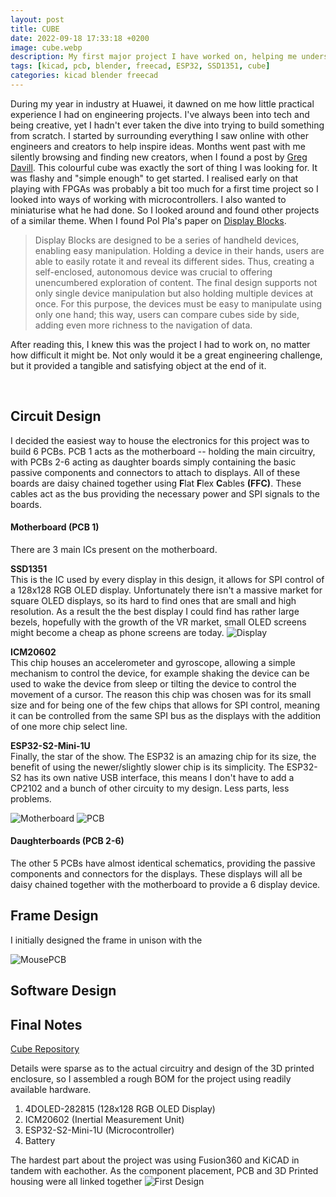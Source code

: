 ```yaml
---
layout: post
title: CUBE
date: 2022-09-18 17:33:18 +0200
image: cube.webp
description: My first major project I have worked on, helping me understand KiCAD, 3D Modelling and product design in general.  # Add post description (optional)
tags: [kicad, pcb, blender, freecad, ESP32, SSD1351, cube] 
categories: kicad blender freecad  
---
```


During my year in industry at Huawei, it dawned on me how little practical experience I had on engineering projects. I've always been into tech and being creative, yet I hadn't ever taken the dive into trying to build something from scratch. I started by surrounding everything I saw online with other engineers and creators to help inspire ideas. Months went past with me silently browsing and finding new creators, when I found a post by [Greg Davill](https://gregdavill.com/blog/2020/6/13/miniature-3456x-led-cube). This colourful cube was exactly the sort of thing I was looking for. It was flashy and "simple enough" to get started. I realised early on that playing with FPGAs was probably a bit too much for a first time project so I looked into ways of working with microcontrollers. I also wanted to miniaturise what he had done. So I looked around and found other projects of a similar theme. When I found Pol Pla's paper on [Display Blocks](https://dam-prod.media.mit.edu/x/files/sites/default/files/TEI_DisplayBlocks_CameraReady_lite.pdf). 

>Display Blocks are designed to be a series of handheld
devices, enabling easy manipulation. Holding a device in
their hands, users are able to easily rotate it and reveal its
different sides. Thus, creating a self-enclosed, autonomous
device was crucial to offering unencumbered exploration of
content. The final design supports not only single device
manipulation but also holding multiple devices at once. For
this purpose, the devices must be easy to manipulate using
only one hand; this way, users can compare cubes side by side, adding even more richness to the navigation of data.

After reading this, I knew this was the project I had to work on, no matter how difficult it might be. Not only would it be a great engineering challenge, but it provided a tangible and satisfying object at the end of it.

&nbsp;

## **Circuit Design**
I decided the easiest way to house the electronics for this project was to build 6 PCBs. PCB 1 acts as the motherboard -- holding the main circuitry, with PCBs 2-6 acting as daughter boards simply containing the basic passive components and connectors to attach to displays. All of these boards are daisy chained together using **F**lat **F**lex **C**ables **(FFC)**. These cables act as the bus providing the necessary power and SPI signals to the boards.

#### **Motherboard (PCB 1)**
There are 3 main ICs present on the motherboard.
&nbsp;

**SSD1351**\
This is the IC used by every display in this design, it allows for SPI control of a 128x128 RGB OLED display. Unfortunately there isn't a massive market for square OLED displays, so its hard to find ones that are small and high resolution. As a result the the best display I could find has rather large bezels, hopefully with the growth of the VR market, small OLED screens might become a cheap as phone screens are today. 
![Display]({{site.baseurl}}/images/display.webp)

**ICM20602**\
This chip houses an accelerometer and gyroscope, allowing a simple mechanism to control the device, for example shaking the device can be used to wake the device from sleep or tilting the device to control the movement of a cursor. The reason this chip was chosen was for its small size and for being one of the few chips that allows for SPI control, meaning it can be controlled from the same SPI bus as the displays with the addition of one more chip select line. 

**ESP32-S2-Mini-1U**\
Finally, the star of the show. The ESP32 is an amazing chip for its size, the benefit of using the newer/slightly slower chip is its simplicity. The ESP32-S2 has its own native USB interface, this means I don't have to add a CP2102 and a bunch of other circuity to my design. Less parts, less problems.

![Motherboard]({{site.baseurl}}/images/motherboard.webp)
![PCB]({{site.baseurl}}/images/pcb.webp)
&nbsp;
#### **Daughterboards (PCB 2-6)**
The other 5 PCBs have almost identical schematics, providing the passive components and connectors for the displays. These displays will all be daisy chained together with the motherboard to provide a 6 display device.



## Frame Design
I initially designed the frame in unison with the 

<!-- ![Inside]({{site.baseurl}}/images/inside_cube.webp) -->
![MousePCB]({{site.baseurl}}/images/pcb_mouse.webp)

## Software Design

## Final Notes
[Cube Repository](https://github.com/BenjaminJAnderson/CUBE)

Details were sparse as to the actual circuitry and design of the 3D printed enclosure, so I assembled a rough BOM for the project using readily available hardware.

1. 4DOLED-282815 (128x128 RGB OLED Display)
2. ICM20602 (Inertial Measurement Unit)
3. ESP32-S2-Mini-1U (Microcontroller)
4. Battery

The hardest part about the project was using Fusion360 and KiCAD in tandem with eachother. As the component placement, PCB and 3D Printed housing were all linked together
![First Design]({{site.baseurl}}/images/about.webp)
